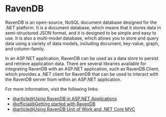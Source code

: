 # RavenDB

RavenDB is an open-source, NoSQL document database designed for the .NET platform. It is a document database, which means that it stores data in semi-structured JSON format, and it is designed to be simple and easy to use. It is also a multi-model database, which allows you to store and query data using a variety of data models, including document, key-value, graph, and column-family.

In an ASP.NET application, RavenDB can be used as a data store to persist and retrieve application data. There are several libraries available for integrating RavenDB with an ASP.NET application, such as RavenDB.Client, which provides a .NET client for RavenDB that can be used to interact with the RavenDB server from within an ASP.NET application.

For more information, visit the following links:

- [@article@Using RavenDB in ASP.NET Applications](https://www.codeguru.com/dotnet/using-ravendb-in-asp-net-applications/)
- [@official@Getting started with RavenDB](https://ravendb.net/docs/article-page/5.4/csharp/start/getting-started)
- [@article@Using RavenDB Unit of Work and .NET Core MVC](https://ayende.com/blog/187906-B/using-ravendb-unit-of-work-and-net-core-mvc)
